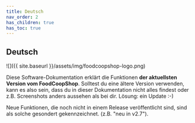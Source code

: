 ```yaml
---
title: Deutsch
nav_order: 2
has_children: true
has_toc: true
---
```

## Deutsch

![]({{ site.baseurl }}/assets/img/foodcoopshop-logo.png)

Diese Software-Dokumentation erklärt die Funktionen **der aktuellsten Version vom FoodCoopShop**. Solltest du eine ältere Version verwenden, kann es also sein, dass du in dieser Dokumentation nicht alles findest oder z.B. Screenshots anders aussehen als bei dir. Lösung: ein Update :-)

Neue Funktionen, die noch nicht in einem Release veröffentlicht sind, sind als solche gesondert gekennzeichnet. (z.B. "neu in v2.7").

